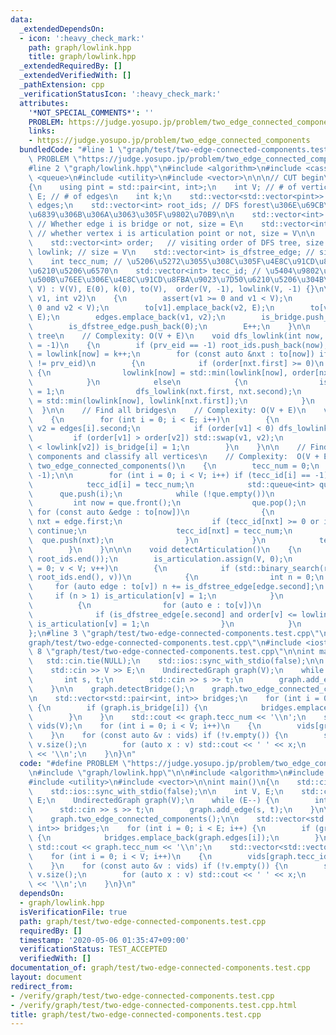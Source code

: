 ```yaml
---
data:
  _extendedDependsOn:
  - icon: ':heavy_check_mark:'
    path: graph/lowlink.hpp
    title: graph/lowlink.hpp
  _extendedRequiredBy: []
  _extendedVerifiedWith: []
  _pathExtension: cpp
  _verificationStatusIcon: ':heavy_check_mark:'
  attributes:
    '*NOT_SPECIAL_COMMENTS*': ''
    PROBLEM: https://judge.yosupo.jp/problem/two_edge_connected_components
    links:
    - https://judge.yosupo.jp/problem/two_edge_connected_components
  bundledCode: "#line 1 \"graph/test/two-edge-connected-components.test.cpp\"\n#define\
    \ PROBLEM \"https://judge.yosupo.jp/problem/two_edge_connected_components\"\n\
    #line 2 \"graph/lowlink.hpp\"\n#include <algorithm>\n#include <cassert>\n#include\
    \ <queue>\n#include <utility>\n#include <vector>\n\n\n// CUT begin\nstruct UndirectedGraph\n\
    {\n    using pint = std::pair<int, int>;\n    int V; // # of vertices\n    int\
    \ E; // # of edges\n    int k;\n    std::vector<std::vector<pint>> to;\n    std::vector<pint>\
    \ edges;\n    std::vector<int> root_ids; // DFS forest\u306E\u69CB\u7BC9\u3067\
    \u6839\u306B\u306A\u3063\u305F\u9802\u70B9\n\n    std::vector<int> is_bridge;\
    \ // Whether edge i is bridge or not, size = E\n    std::vector<int> is_articulation;\
    \ // whether vertex i is articulation point or not, size = V\n\n    // lowlink\n\
    \    std::vector<int> order;   // visiting order of DFS tree, size = V\n    std::vector<int>\
    \ lowlink; // size = V\n    std::vector<int> is_dfstree_edge; // size = E\n\n\
    \    int tecc_num; // \u5206\u5272\u3055\u308C\u305F\u4E8C\u91CD\u8FBA\u9023\u7D50\
    \u6210\u5206\u6570\n    std::vector<int> tecc_id; // \u5404\u9802\u70B9\u304C\u4F55\
    \u500B\u76EE\u306E\u4E8C\u91CD\u8FBA\u9023\u7D50\u6210\u5206\u304B\n\n    UndirectedGraph(int\
    \ V) : V(V), E(0), k(0), to(V),  order(V, -1), lowlink(V, -1) {}\n\n    void add_edge(int\
    \ v1, int v2)\n    {\n        assert(v1 >= 0 and v1 < V);\n        assert(v2 >=\
    \ 0 and v2 < V);\n        to[v1].emplace_back(v2, E);\n        to[v2].emplace_back(v1,\
    \ E);\n        edges.emplace_back(v1, v2);\n        is_bridge.push_back(0);\n\
    \        is_dfstree_edge.push_back(0);\n        E++;\n    }\n\n    // Build DFS\
    \ tree\n    // Complexity: O(V + E)\n    void dfs_lowlink(int now, int prv_eid\
    \ = -1)\n    {\n        if (prv_eid == -1) root_ids.push_back(now);\n        order[now]\
    \ = lowlink[now] = k++;\n        for (const auto &nxt : to[now]) if (nxt.second\
    \ != prv_eid)\n        {\n            if (order[nxt.first] >= 0)\n           \
    \ {\n                lowlink[now] = std::min(lowlink[now], order[nxt.first]);\n\
    \            }\n            else\n            {\n                is_dfstree_edge[nxt.second]\
    \ = 1;\n                dfs_lowlink(nxt.first, nxt.second);\n                lowlink[now]\
    \ = std::min(lowlink[now], lowlink[nxt.first]);\n            }\n        }\n  \
    \  }\n\n    // Find all bridges\n    // Complexity: O(V + E)\n    void detectBridge()\n\
    \    {\n        for (int i = 0; i < E; i++)\n        {\n            int v1 = edges[i].first,\
    \ v2 = edges[i].second;\n            if (order[v1] < 0) dfs_lowlink(v1);\n   \
    \         if (order[v1] > order[v2]) std::swap(v1, v2);\n            if (order[v1]\
    \ < lowlink[v2]) is_bridge[i] = 1;\n        }\n    }\n\n    // Find two-edge-connected\
    \ components and classify all vertices\n    // Complexity:  O(V + E)\n    void\
    \ two_edge_connected_components()\n    {\n        tecc_num = 0;\n        tecc_id.assign(V,\
    \ -1);\n\n        for (int i = 0; i < V; i++) if (tecc_id[i] == -1)\n        {\n\
    \            tecc_id[i] = tecc_num;\n            std::queue<int> que;\n      \
    \      que.push(i);\n            while (!que.empty())\n            {\n       \
    \         int now = que.front();\n                que.pop();\n               \
    \ for (const auto &edge : to[now])\n                {\n                    int\
    \ nxt = edge.first;\n                    if (tecc_id[nxt] >= 0 or is_bridge[edge.second])\
    \ continue;\n                    tecc_id[nxt] = tecc_num;\n                  \
    \  que.push(nxt);\n                }\n            }\n            tecc_num++;\n\
    \        }\n    }\n\n\n    void detectArticulation()\n    {\n        std::sort(root_ids.begin(),\
    \ root_ids.end());\n        is_articulation.assign(V, 0);\n        for (int v\
    \ = 0; v < V; v++)\n        {\n            if (std::binary_search(root_ids.begin(),\
    \ root_ids.end(), v))\n            {\n                int n = 0;\n           \
    \     for (auto edge : to[v]) n += is_dfstree_edge[edge.second];\n           \
    \     if (n > 1) is_articulation[v] = 1;\n            }\n            else\n  \
    \          {\n                for (auto e : to[v])\n                {\n      \
    \              if (is_dfstree_edge[e.second] and order[v] <= lowlink[e.first])\
    \ is_articulation[v] = 1;\n                }\n            }\n        }\n    }\n\
    };\n#line 3 \"graph/test/two-edge-connected-components.test.cpp\"\n\n#line 5 \"\
    graph/test/two-edge-connected-components.test.cpp\"\n#include <iostream>\n#line\
    \ 8 \"graph/test/two-edge-connected-components.test.cpp\"\n\nint main()\n{\n \
    \   std::cin.tie(NULL);\n    std::ios::sync_with_stdio(false);\n\n    int V, E;\n\
    \    std::cin >> V >> E;\n    UndirectedGraph graph(V);\n    while (E--) {\n \
    \       int s, t;\n        std::cin >> s >> t;\n        graph.add_edge(s, t);\n\
    \    }\n\n    graph.detectBridge();\n    graph.two_edge_connected_components();\n\
    \n    std::vector<std::pair<int, int>> bridges;\n    for (int i = 0; i < E; i++)\
    \ {\n        if (graph.is_bridge[i]) {\n            bridges.emplace_back(graph.edges[i]);\n\
    \        }\n    }\n    std::cout << graph.tecc_num << '\\n';\n    std::vector<std::vector<int>>\
    \ vids(V);\n    for (int i = 0; i < V; i++)\n    {\n        vids[graph.tecc_id[i]].push_back(i);\n\
    \    }\n    for (const auto &v : vids) if (!v.empty()) {\n        std::cout <<\
    \ v.size();\n        for (auto x : v) std::cout << ' ' << x;\n        std::cout\
    \ << '\\n';\n    }\n}\n"
  code: "#define PROBLEM \"https://judge.yosupo.jp/problem/two_edge_connected_components\"\
    \n#include \"graph/lowlink.hpp\"\n\n#include <algorithm>\n#include <iostream>\n\
    #include <utility>\n#include <vector>\n\nint main()\n{\n    std::cin.tie(NULL);\n\
    \    std::ios::sync_with_stdio(false);\n\n    int V, E;\n    std::cin >> V >>\
    \ E;\n    UndirectedGraph graph(V);\n    while (E--) {\n        int s, t;\n  \
    \      std::cin >> s >> t;\n        graph.add_edge(s, t);\n    }\n\n    graph.detectBridge();\n\
    \    graph.two_edge_connected_components();\n\n    std::vector<std::pair<int,\
    \ int>> bridges;\n    for (int i = 0; i < E; i++) {\n        if (graph.is_bridge[i])\
    \ {\n            bridges.emplace_back(graph.edges[i]);\n        }\n    }\n   \
    \ std::cout << graph.tecc_num << '\\n';\n    std::vector<std::vector<int>> vids(V);\n\
    \    for (int i = 0; i < V; i++)\n    {\n        vids[graph.tecc_id[i]].push_back(i);\n\
    \    }\n    for (const auto &v : vids) if (!v.empty()) {\n        std::cout <<\
    \ v.size();\n        for (auto x : v) std::cout << ' ' << x;\n        std::cout\
    \ << '\\n';\n    }\n}\n"
  dependsOn:
  - graph/lowlink.hpp
  isVerificationFile: true
  path: graph/test/two-edge-connected-components.test.cpp
  requiredBy: []
  timestamp: '2020-05-06 01:35:47+09:00'
  verificationStatus: TEST_ACCEPTED
  verifiedWith: []
documentation_of: graph/test/two-edge-connected-components.test.cpp
layout: document
redirect_from:
- /verify/graph/test/two-edge-connected-components.test.cpp
- /verify/graph/test/two-edge-connected-components.test.cpp.html
title: graph/test/two-edge-connected-components.test.cpp
---
```

